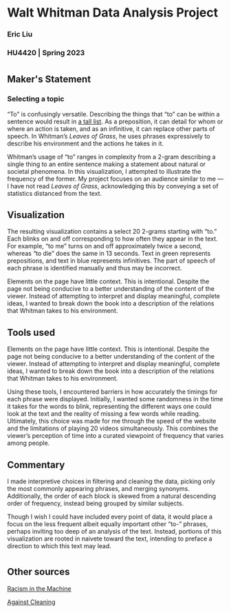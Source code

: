 # Walt Whitman Data Analysis Project

### Eric Liu 

### HU4420 | Spring 2023

#

## Maker's Statement

### Selecting a topic

“To” is confusingly versatile. Describing the things that “to” can be within a sentence would result in [a tall list](https://dictionary.cambridge.org/us/grammar/british-grammar/to). As a preposition, it can detail for whom or where an action is taken, and as an infinitive, it can replace other parts of speech. In Whitman’s *Leaves of Grass*, he uses phrases expressively to describe his environment and the actions he takes in it.

Whitman’s usage of “to” ranges in complexity from a 2-gram describing a single thing to an entire sentence making a statement about natural or societal phenomena. In this visualization, I attempted to illustrate the frequency of the former. My project focuses on an audience similar to me — I have not read *Leaves of Grass*, acknowledging this by conveying a set of statistics distanced from the text.

## Visualization

The resulting visualization contains a select 20 2-grams starting with “to.” Each blinks on and off corresponding to how often they appear in the text. For example, “to me” turns on and off approximately twice a second, whereas “to die” does the same in 13 seconds. Text in green represents prepositions, and text in blue represents infinitives. The part of speech of each phrase is identified manually and thus may be incorrect.

Elements on the page have little context. This is intentional. Despite the page not being conducive to a better understanding of the content of the viewer. Instead of attempting to interpret and display meaningful, complete ideas, I wanted to break down the book into a description of the relations that Whitman takes to his environment.

## Tools used

Elements on the page have little context. This is intentional. Despite the page not being conducive to a better understanding of the content of the viewer. Instead of attempting to interpret and display meaningful, complete ideas, I wanted to break down the book into a description of the relations that Whitman takes to his environment.

Using these tools, I encountered barriers in how accurately the timings for each phrase were displayed. Initially, I wanted some randomness in the time it takes for the words to blink, representing the different ways one could look at the text and the reality of missing a few words while reading. Ultimately, this choice was made for me through the speed of the website and the limitations of playing 20 videos simultaneously. This combines the viewer’s perception of time into a curated viewpoint of frequency that varies among people.

## Commentary

I made interpretive choices in filtering and cleaning the data, picking only the most commonly appearing phrases, and merging synonyms. Additionally, the order of each block is skewed from a natural descending order of frequency, instead being grouped by similar subjects.

Though I wish I could have included every point of data, it would place a focus on the less frequent albeit equally important other “to-” phrases, perhaps inviting too deep of an analysis of the text. Instead, portions of this visualization are rooted in naivete toward the text, intending to preface a direction to which this text may lead.

#

## Other sources

[Racism in the Machine](http://digitalhumanities.org:8081/dhq/vol/12/4/000408/000408.html)

[Against Cleaning](https://dhdebates.gc.cuny.edu/read/untitled-f2acf72c-a469-49d8-be35-67f9ac1e3a60/section/07154de9-4903-428e-9c61-7a92a6f22e51)